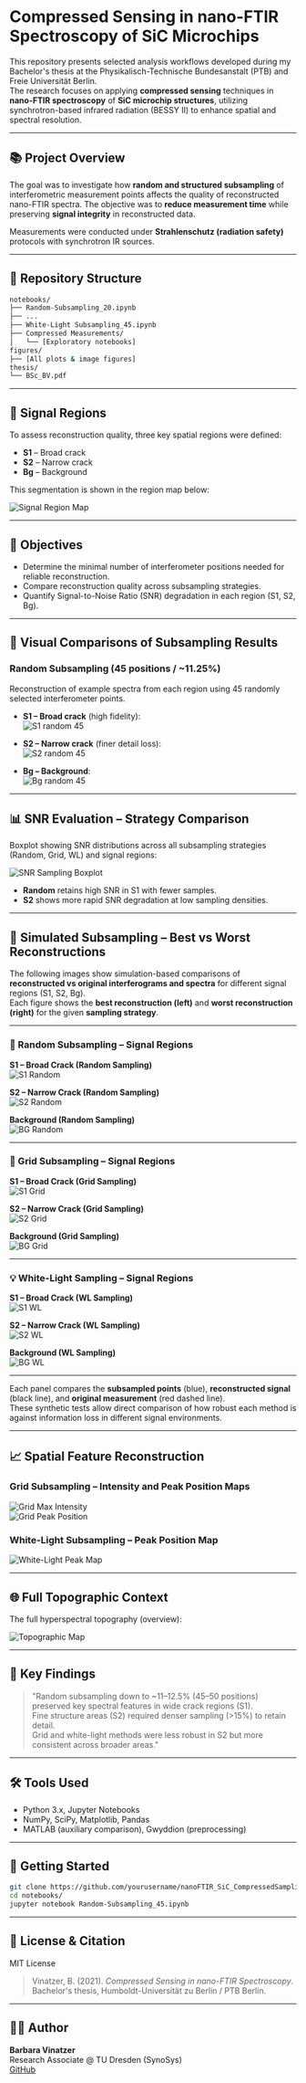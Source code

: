 # Compressed Sensing in nano-FTIR Spectroscopy of SiC Microchips

This repository presents selected analysis workflows developed during my Bachelor's thesis at the Physikalisch-Technische Bundesanstalt (PTB) and Freie Universität Berlin.  
The research focuses on applying **compressed sensing** techniques in **nano-FTIR spectroscopy** of **SiC microchip structures**, utilizing synchrotron-based infrared radiation (BESSY II) to enhance spatial and spectral resolution.

---

## 📚 Project Overview

The goal was to investigate how **random and structured subsampling** of interferometric measurement points affects the quality of reconstructed nano-FTIR spectra. The objective was to **reduce measurement time** while preserving **signal integrity** in reconstructed data.

Measurements were conducted under **Strahlenschutz (radiation safety)** protocols with synchrotron IR sources.

---

## 📁 Repository Structure

```bash
notebooks/
├── Random-Subsampling_20.ipynb
├── ...
├── White-Light Subsampling_45.ipynb
├── Compressed Measurements/
│   └── [Exploratory notebooks]
figures/
├── [All plots & image figures]
thesis/
└── BSc_BV.pdf
```

---

## 🧪 Signal Regions

To assess reconstruction quality, three key spatial regions were defined:
- **S1** – Broad crack
- **S2** – Narrow crack
- **Bg** – Background

This segmentation is shown in the region map below:

![Signal Region Map](Figures/regions_s_bg.png)

---

## 🎯 Objectives

- Determine the minimal number of interferometer positions needed for reliable reconstruction.
- Compare reconstruction quality across subsampling strategies.
- Quantify Signal-to-Noise Ratio (SNR) degradation in each region (S1, S2, Bg).

---

## 🔬 Visual Comparisons of Subsampling Results

### Random Subsampling (45 positions / ~11.25%)

Reconstruction of example spectra from each region using 45 randomly selected interferometer points.

- **S1 – Broad crack** (high fidelity):  
  ![S1 random 45](Figures/45randS1good.png)

- **S2 – Narrow crack** (finer detail loss):  
  ![S2 random 45](Figures/45randS2good.png)

- **Bg – Background**:  
  ![Bg random 45](Figures/45randBGgood.png)

---

## 📊 SNR Evaluation – Strategy Comparison

Boxplot showing SNR distributions across all subsampling strategies (Random, Grid, WL) and signal regions:

![SNR Sampling Boxplot](Figures/SNRSamplingvBox.png)

- **Random** retains high SNR in S1 with fewer samples.
- **S2** shows more rapid SNR degradation at low sampling densities.

---

## 🔬 Simulated Subsampling – Best vs Worst Reconstructions

The following images show simulation-based comparisons of **reconstructed vs original interferograms and spectra** for different signal regions (S1, S2, Bg).  
Each figure shows the **best reconstruction (left)** and **worst reconstruction (right)** for the given **sampling strategy**.

---

### 🔁 Random Subsampling – Signal Regions

**S1 – Broad Crack (Random Sampling)**  
![S1 Random](Figures/S1rand.png)

**S2 – Narrow Crack (Random Sampling)**  
![S2 Random](Figures/S2rand.png)

**Background (Random Sampling)**  
![BG Random](Figures/BGrand.png)

---

### 🧩 Grid Subsampling – Signal Regions

**S1 – Broad Crack (Grid Sampling)**  
![S1 Grid](Figures/S1grid.png)

**S2 – Narrow Crack (Grid Sampling)**  
![S2 Grid](Figures/S2grid.png)

**Background (Grid Sampling)**  
![BG Grid](Figures/BGgrid.png)

---

### 💡 White-Light Sampling – Signal Regions

**S1 – Broad Crack (WL Sampling)**  
![S1 WL](Figures/S1WL.png)

**S2 – Narrow Crack (WL Sampling)**  
![S2 WL](Figures/S2WL.png)

**Background (WL Sampling)**  
![BG WL](Figures/BGWL.png)

---

Each panel compares the **subsampled points** (blue), **reconstructed signal** (black line), and **original measurement** (red dashed line).  
These synthetic tests allow direct comparison of how robust each method is against information loss in different signal environments.

---

## 📈 Spatial Feature Reconstruction

### Grid Subsampling – Intensity and Peak Position Maps

![Grid Max Intensity](Figures/grid_cm_maxI.png)  
![Grid Peak Position](Figures/grid_cm_peakposition.png)

### White-Light Subsampling – Peak Position Map

![White-Light Peak Map](Figures/HSA_cm_peakposition.png) 

---

## 🌐 Full Topographic Context

The full hyperspectral topography (overview):

![Topographic Map](Figures/hyper(topo).png)

---

## 🔎 Key Findings

> "Random subsampling down to ~11–12.5% (45–50 positions) preserved key spectral features in wide crack regions (S1).  
Fine structure areas (S2) required denser sampling (>15%) to retain detail.  
Grid and white-light methods were less robust in S2 but more consistent across broader areas."

---

## 🛠 Tools Used

- Python 3.x, Jupyter Notebooks
- NumPy, SciPy, Matplotlib, Pandas
- MATLAB (auxiliary comparison), Gwyddion (preprocessing)

---

## 🧩 Getting Started

```bash
git clone https://github.com/yourusername/nanoFTIR_SiC_CompressedSampling.git
cd notebooks/
jupyter notebook Random-Subsampling_45.ipynb
```

---

## 📜 License & Citation

MIT License  
> Vinatzer, B. (2021). *Compressed Sensing in nano-FTIR Spectroscopy*. Bachelor's thesis, Humboldt-Universität zu Berlin / PTB Berlin.

---

## 🙋‍♀️ Author

**Barbara Vinatzer**  
Research Associate @ TU Dresden (SynoSys)  
[GitHub](https://github.com/Batuffola)
